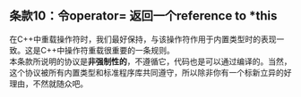 ## 条款10：令operator= 返回一个reference to *this
在C\++中重载操作符时，我们最好保持，与该操作符作用于内置类型时的表现一致。这是C++中操作符重载很重要的一条规则。  
本条款所说明的协议是**非强制性的**，不遵循它，代码也是可以通过编译的。当然，这个协议被所有内置类型和标准程序库共同遵守，所以除非你有一个标新立异的好理由，不然就随众吧。

